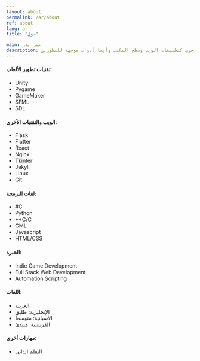```yaml
---
layout: about
permalink: /ar/about
ref: about
lang: ar
title: "حول"

main: عمر بدر
description: مطور برمجيات مهتم بتطوير أنظمة ألعاب الفيديو بصفة خاصة وأعمل أيضا في تطوير برمجيات أخرى كتطبيقات الويب وسطح المكتب وأيضا أدوات موجهة للمطورين 
---
```


#### تقنيات تطوير الألعاب:
- Unity
- Pygame
- GameMaker
- SFML
- SDL

#### الويب والتقنيات الأخرى:
- Flask
- Flutter
- React
- Nginx
- Tkinter
- Jekyll
- Linux
- Git

#### لغات البرمجة:
- #C
- Python
- ++C/C
- GML
- Javascript
- HTML/CSS

#### الخبرة:
- Indie Game Development
- Full Stack Web Development
- Automation Scripting

#### اللغات:
- العربية
- الإنجليزية: طليق
- الأسبانية: متوسط
- الفرنسية: مبتدئ

#### مهارات أخرى:
- التعلم الذاتي